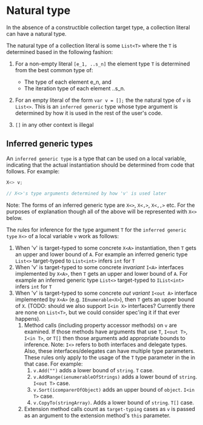 # Natural type

In the absence of a constructible collection target type, a collection literal can have a natural type.

The natural type of a collection literal is some `List<T>` where the `T` is determined based in the following fashion:

1. For a non-empty literal `[e_1, ..s_n]` the element type `T` is determined from the best common type of:

    * The type of each element e_n, and
    * The iteration type of each element ..s_n.

1. For an empty literal of the form `var v = [];` the the natural type of `v` is `List<>`.  This is an `inferred generic` type whose type argument is determined by how it is used in the rest of the user's code.

1. `[]` in any other context is illegal

## Inferred generic types

An `inferred generic type` is a type that can be used on a local variable, indicating that the actual instantiation should be determined from code that follows.  For example:

```c#
X<> v;

// X<>'s type arguments determined by how 'v' is used later
```

Note: The forms of an inferred generic type are `X<>`, `X<,>`, `X<,,>` etc. For the purposes of explanation though all of the above will be represented with `X<>` below.

The rules for inference for the type argument `T` for the `inferred generic type` `X<>` of a local variable `v` work as follows:

1. When 'v' is target-typed to some concrete `X<A>` instantiation, then `T` gets an upper and lower bound of `A`.  For example an inferred generic type `List<>` target-typed to `List<int>` infers `int` for `T`
1. When 'v' is target-typed to some concrete *invariant* `I<A>` interfaces implemented by `X<A>`, then `T` gets an upper and lower bound of `A`. For example an inferred generic type `List<>` target-typed to `IList<int>` infers `int` for `T`
1. When 'v' is target-typed to some concrete *out variant* `I<out A>` interface implemented by `X<A>` (e.g. `IEnumerable<X>`), then `T` gets an upper bound of `X`. (TODO: should we also support `I<in X>` interfaces?  Currently there are none on `List<T>`, but we could consider spec'ing it if that ever happens).
    1. Method calls (including property accessor methods) on `v` are examined. If those methods have arguments that use `T`, `I<out T>`, `I<in T>`, or `T[]` then those arguments add appropriate bounds to inference.  Note: `I<>` refers to both interfaces and delegate types. Also, these interfaces/delegates can have multiple type parameters.  These rules only apply to the usage of the `T` type parameter in the in that case.   For example:
        1. `v.Add("")` adds a lower bound of `string`.  `T` case.
        1. `v.AddRange(ienumerableOfStrings)` adds a lower bound of `string`. `I<out T>` case.
        1. `v.Sort(icomparerOfObject)` adds an upper bound of `object`. `I<in T>` case.
        1. `v.CopyTo(stringArray)`.  Adds a lower bound of `string`. `T[]` case.
    1. Extension method calls count as `target-typing` cases as `v` is passed as an argument to the extension method's `this` parameter. 